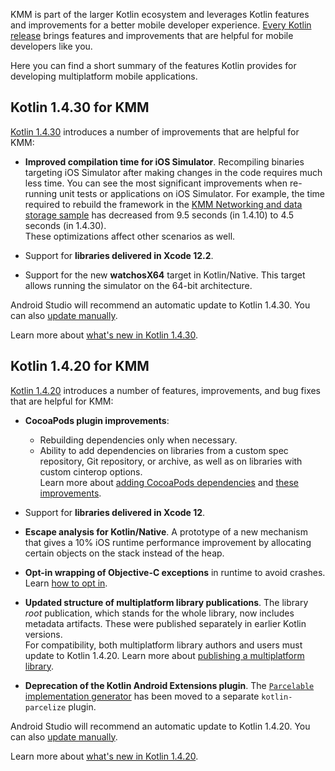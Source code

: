 [//]: # (title: What's new in Kotlin for KMM)
[//]: # (auxiliary-id: Whats_new_in_Kotlin_for_KMM)

KMM is part of the larger Kotlin ecosystem and leverages Kotlin features and improvements for a better mobile developer experience. 
[Every Kotlin release](https://kotlinlang.org/releases.html#release-details) brings features and improvements that are helpful for mobile developers like you. 

Here you can find a short summary of the features Kotlin provides for developing multiplatform mobile applications.

## Kotlin 1.4.30 for KMM

[Kotlin 1.4.30](https://kotlinlang.org/docs/reference/whatsnew1430.html) introduces a number of improvements that are helpful for KMM:

* **Improved compilation time for iOS Simulator**. Recompiling binaries targeting iOS Simulator after making changes in the code requires much less time. 
  You can see the most significant improvements when re-running unit tests or applications on iOS Simulator. 
  For example, the time required to rebuild the framework in the [KMM Networking and data storage sample](https://github.com/kotlin-hands-on/kmm-networking-and-data-storage/tree/final) has decreased from 9.5 seconds (in 1.4.10) to 4.5 seconds (in 1.4.30).  
  These optimizations affect other scenarios as well.

* Support for **libraries delivered in Xcode 12.2**.

* Support for the new **watchosX64** target in Kotlin/Native. This target allows running the simulator on the 64-bit architecture.

Android Studio will recommend an automatic update to Kotlin 1.4.30. You can also [update manually](https://kotlinlang.org/releases.html#updating-to-a-new-release).

Learn more about [what's new in Kotlin 1.4.30](https://kotlinlang.org/docs/reference/whatsnew1430.html).


## Kotlin 1.4.20 for KMM

[Kotlin 1.4.20](https://kotlinlang.org/docs/reference/whatsnew1420.html) introduces a number of features, improvements, and bug fixes that are helpful for KMM:

* **CocoaPods plugin improvements**:
    * Rebuilding dependencies only when necessary.
    * Ability to add dependencies on libraries from a custom spec repository, Git repository, or archive, as well as on libraries with custom cinterop options.  
      Learn more about [adding CocoaPods dependencies](add-dependencies.md#with-cocoapods) and [these improvements](https://kotlinlang.org/docs/reference/whatsnew1420.html#cocoapods-plugin-improvements).
     
* Support for **libraries delivered in Xcode 12**.

* **Escape analysis for Kotlin/Native**. A prototype of a new mechanism that gives a 10% iOS runtime performance improvement by allocating certain objects on the stack instead of the heap. 

* **Opt-in wrapping of Objective-C exceptions** in runtime to avoid crashes. Learn [how to opt in](https://kotlinlang.org/docs/reference/whatsnew1420.html#opt-in-wrapping-of-objective-c-exceptions).

* **Updated structure of multiplatform library publications**. The library _root_ publication, which stands for the whole library, 
now includes metadata artifacts. These were published separately in earlier Kotlin versions.  
For compatibility, both multiplatform library authors and users must update to Kotlin 1.4.20. Learn more about [publishing a multiplatform library](https://kotlinlang.org/docs/reference/mpp-publish-lib.html).

* **Deprecation of the Kotlin Android Extensions plugin**. The [`Parcelable` implementation generator](https://kotlinlang.org/docs/reference/compiler-plugins.html#parcelable-implementations-generator) has been moved to a separate `kotlin-parcelize` plugin.

Android Studio will recommend an automatic update to Kotlin 1.4.20. You can also [update manually](https://kotlinlang.org/releases.html#updating-to-a-new-release).

Learn more about [what's new in Kotlin 1.4.20](https://kotlinlang.org/docs/reference/whatsnew1420.html).
